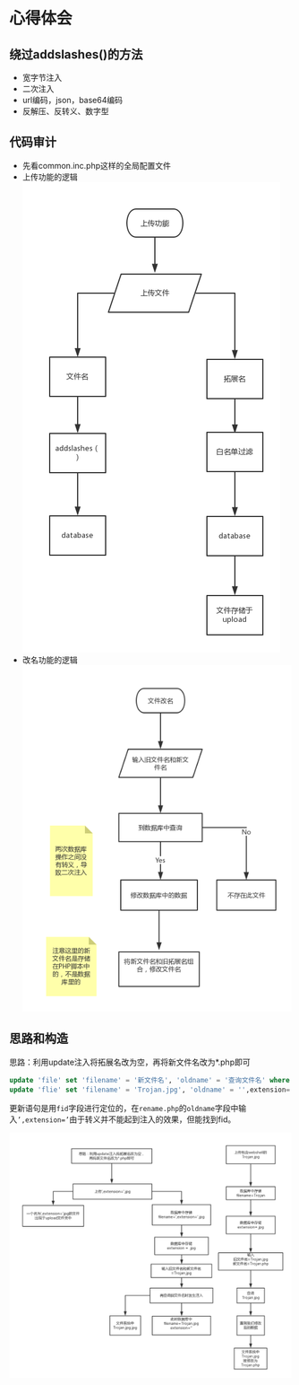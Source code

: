 # 心得体会

## 绕过addslashes()的方法
* 宽字节注入
* 二次注入
* url编码，json，base64编码
* 反解压、反转义、数字型

## 代码审计
* 先看common.inc.php这样的全局配置文件
* 上传功能的逻辑
![](_v_images/_1524205523_26421.png)
* 改名功能的逻辑
![](_v_images/_1524205576_1773.png)
## 思路和构造
思路：利用update注入将拓展名改为空，再将新文件名改为*.php即可

```SQL
update 'file' set 'filename' = '新文件名', 'oldname' = '查询文件名' where 'fid' = fid
update 'flie' set 'filename' = 'Trojan.jpg', 'oldname' = '',extension='' where 'fid' = fid
```

更新语句是用``fid``字段进行定位的，在``rename.php``的``oldname``字段中输入``’,extension=’``由于转义并不能起到注入的效果，但能找到fid。

![](_v_images/_1524205600_12431.png)